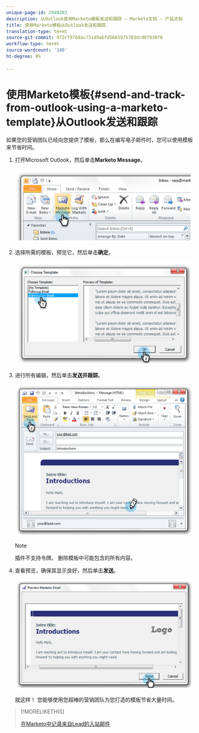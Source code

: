 ```yaml
---
unique-page-id: 2949283
description: 从Outlook使用Marketo模板发送和跟踪 — Marketo文档 — 产品文档
title: 使用Marketo模板从Outlook发送和跟踪
translation-type: tm+mt
source-git-commit: 972cf9769ac751d9abfd5665975703dcd07930f0
workflow-type: tm+mt
source-wordcount: '140'
ht-degree: 0%

---
```



# 使用Marketo模板{#send-and-track-from-outlook-using-a-marketo-template}从Outlook发送和跟踪

如果您的营销团队已经向您提供了模板，那么在编写电子邮件时，您可以使用模板来节省时间。

1. 打开Microsoft Outlook，然后单击&#x200B;**Marketo Message**。

   ![](assets/image2014-9-23-17-3a8-3a33.png)

1. 选择所需的模板，预览它，然后单击&#x200B;**确定**。

   ![](assets/image2014-9-23-17-3a8-3a45.png)

1. 进行所有编辑，然后单击&#x200B;**发送并跟踪**。

   ![](assets/image2014-9-23-17-3a8-3a58.png)

   >[!NOTE]
   >
   >插件不支持令牌。 删除模板中可能包含的所有内容。

1. 查看预览，确保其显示良好，然后单击&#x200B;**发送**。

   ![](assets/image2014-9-23-17-3a9-3a11.png)

   就这样！ 您能够使用您超棒的营销团队为您打造的模板节省大量时间。

>[!MORELIKETHIS]
>
>[在Marketo中记录来自Lead的入站邮件](/help/marketo/product-docs/marketo-sales-insight/using-msi/log-inbound-mail-from-your-leads-in-marketo.md)
